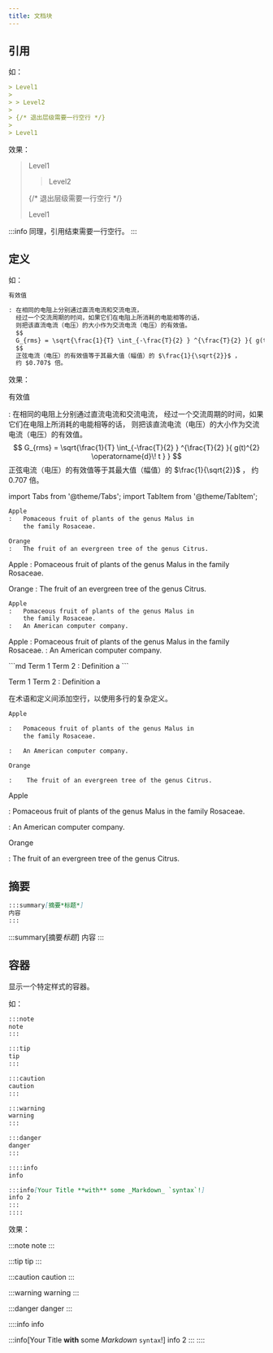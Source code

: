 ```yaml
---
title: 文档块
---
```


## 引用

如：

```md quote
> Level1
>
> > Level2
>
> {/* 退出层级需要一行空行 */}
>
> Level1
```

效果：

> Level1
>
> > Level2
>
> {/* 退出层级需要一行空行 */}
>
> Level1

:::info
同理，引用结束需要一行空行。
:::

## 定义

如：

```md
有效值

: 在相同的电阻上分别通过直流电流和交流电流，
  经过一个交流周期的时间，如果它们在电阻上所消耗的电能相等的话，
  则把该直流电流（电压）的大小作为交流电流（电压）的有效值。
  $$
  G_{rms} = \sqrt{\frac{1}{T} \int_{-\frac{T}{2} } ^{\frac{T}{2} }{ g(t)^{2} \operatorname{d}\! t } }
  $$
  正弦电流（电压）的有效值等于其最大值（幅值）的 $\frac{1}{\sqrt{2}}$ ，
  约 $0.707$ 倍。
```

效果：

有效值

: 在相同的电阻上分别通过直流电流和交流电流，
  经过一个交流周期的时间，如果它们在电阻上所消耗的电能相等的话，
  则把该直流电流（电压）的大小作为交流电流（电压）的有效值。
  $$
  G_{rms} = \sqrt{\frac{1}{T} \int_{-\frac{T}{2} } ^{\frac{T}{2} }{ g(t)^{2} \operatorname{d}\! t } }
  $$
  正弦电流（电压）的有效值等于其最大值（幅值）的 $\frac{1}{\sqrt{2}}$ ，
  约 $0.707$ 倍。

import Tabs from '@theme/Tabs';
import TabItem from '@theme/TabItem';

<Tabs>
<TabItem value="多个定义" label="多个定义">

```md
Apple
:   Pomaceous fruit of plants of the genus Malus in 
    the family Rosaceae.

Orange
:   The fruit of an evergreen tree of the genus Citrus.
```

Apple
:   Pomaceous fruit of plants of the genus Malus in 
    the family Rosaceae.

Orange
:   The fruit of an evergreen tree of the genus Citrus.

</TabItem>
<TabItem value="多条义项" label="多条义项">

```md
Apple
:   Pomaceous fruit of plants of the genus Malus in 
    the family Rosaceae.
:   An American computer company.
```

Apple
:   Pomaceous fruit of plants of the genus Malus in 
    the family Rosaceae.
:   An American computer company.

</TabItem>
<TabItem value="多个术语" label="多个术语">
```md
Term 1
Term 2
:   Definition a
```

Term 1
Term 2
:   Definition a
</TabItem>
<TabItem value="复杂定义" label="复杂定义">

在术语和定义间添加空行，以使用多行的复杂定义。

```md
Apple

:   Pomaceous fruit of plants of the genus Malus in 
    the family Rosaceae.

:   An American computer company.

Orange

:    The fruit of an evergreen tree of the genus Citrus.
```

Apple

:   Pomaceous fruit of plants of the genus Malus in 
    the family Rosaceae.

:   An American computer company.

Orange

:    The fruit of an evergreen tree of the genus Citrus.
</TabItem>
</Tabs>

## 摘要

```md
:::summary[摘要*标题*]
内容
:::
```

:::summary[摘要*标题*]
内容
:::

## 容器

显示一个特定样式的容器。

如：

```md pullquote
:::note
note
:::

:::tip
tip
:::

:::caution
caution
:::

:::warning
warning
:::

:::danger
danger
:::

::::info
info

:::info[Your Title **with** some _Markdown_ `syntax`!]
info 2
:::
::::
```

效果：

:::note
note
:::

:::tip
tip
:::

:::caution
caution
:::

:::warning
warning
:::

:::danger
danger
:::

::::info
info

:::info[Your Title **with** some _Markdown_ `syntax`!]
info 2
:::
::::
